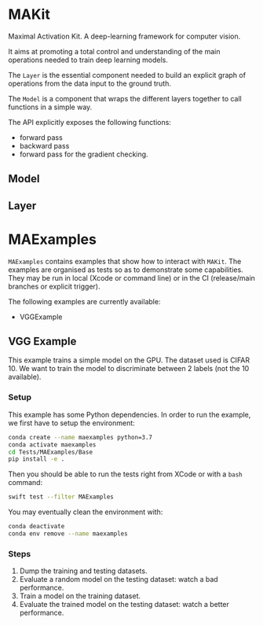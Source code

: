 # MAKit

Maximal Activation Kit. 
A deep-learning framework for computer vision.

It aims at promoting a total control and understanding of the main 
operations needed to train deep learning models. 

The `Layer` is the essential component needed to build an explicit graph of 
operations from the data input to the ground truth. 

The `Model` is a component that wraps the different layers together to 
call functions in a simple way. 

The API explicitly exposes the following functions: 

- forward pass
- backward pass
- forward pass for the gradient checking.

## Model

## Layer

# MAExamples

`MAExamples` contains examples that show how to interact with `MAKit`. 
The examples are organised as tests so as to demonstrate some capabilities. 
They may be run in local (Xcode or command line) 
or in the CI (release/main branches or explicit trigger).

The following examples are currently available: 

- VGGExample

## VGG Example

This example trains a simple model on the GPU. 
The dataset used is CIFAR 10. 
We want to train the model to discriminate between 2 labels 
(not the 10 available).

### Setup

This example has some Python dependencies. In order to run 
the example, we first have to setup the environment: 

```bash
conda create --name maexamples python=3.7
conda activate maexamples
cd Tests/MAExamples/Base
pip install -e .
```

Then you should be able to run the tests right from XCode or 
with a `bash` command:

```bash
swift test --filter MAExamples
```

You may eventually clean the environment with:

```bash     
conda deactivate
conda env remove --name maexamples
```

### Steps

1. Dump the training and testing datasets.
2. Evaluate a random model on the testing dataset: watch a bad performance.  
3. Train a model on the training dataset.
4. Evaluate the trained model on the testing dataset: 
   watch a better performance.
